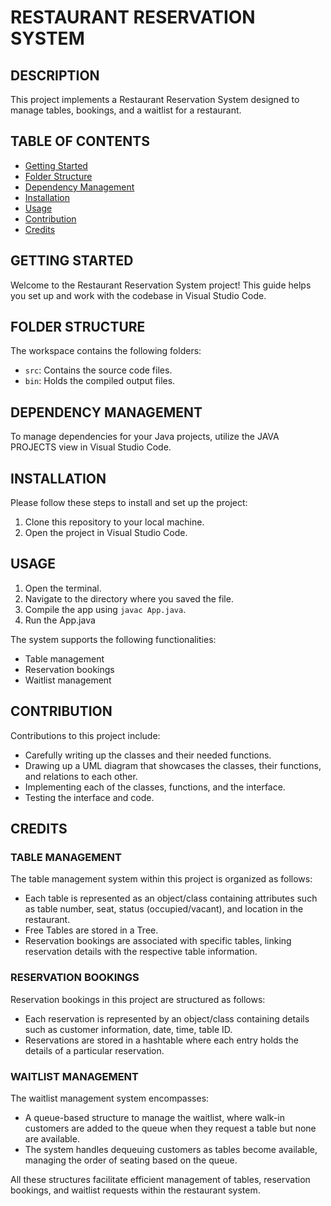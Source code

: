 # RESTAURANT RESERVATION SYSTEM

## DESCRIPTION
This project implements a Restaurant Reservation System designed to manage tables, bookings, and a waitlist for a restaurant.

## TABLE OF CONTENTS
- [Getting Started](#getting-started)
- [Folder Structure](#folder-structure)
- [Dependency Management](#dependency-management)
- [Installation](#installation)
- [Usage](#usage)
- [Contribution](#contribution)
- [Credits](#credits)

## GETTING STARTED 
Welcome to the Restaurant Reservation System project! This guide helps you set up and work with the codebase in Visual Studio Code.

## FOLDER STRUCTURE 
The workspace contains the following folders:

- `src`: Contains the source code files.
- `bin`: Holds the compiled output files.

## DEPENDENCY MANAGEMENT
To manage dependencies for your Java projects, 
utilize the JAVA PROJECTS view in Visual Studio Code. 

## INSTALLATION
Please follow these steps to install and set up the project:

1. Clone this repository to your local machine.
2. Open the project in Visual Studio Code.

## USAGE
1. Open the terminal.
2. Navigate to the directory where you saved the file.
3. Compile the app using `javac App.java`.
4. Run the App.java

The system supports the following functionalities:
- Table management
- Reservation bookings
- Waitlist management

## CONTRIBUTION
Contributions to this project include:

- Carefully writing up the classes and their needed functions.
- Drawing up a UML diagram that showcases the classes, their functions, and relations to each other.
- Implementing each of the classes, functions, and the interface.
- Testing the interface and code.

## CREDITS
### TABLE MANAGEMENT 
The table management system within this project is organized as follows:

- Each table is represented as an object/class containing attributes such as table number, seat, status (occupied/vacant), and location in the restaurant.
- Free Tables are stored in a Tree.
- Reservation bookings are associated with specific tables, linking reservation details with the respective table information.

### RESERVATION BOOKINGS 
Reservation bookings in this project are structured as follows:

- Each reservation is represented by an object/class containing details such as customer information, date, time, table ID.
- Reservations are stored in a hashtable where each entry holds the details of a particular reservation.

### WAITLIST MANAGEMENT 
The waitlist management system encompasses:

- A queue-based structure to manage the waitlist, where walk-in customers are added to the queue when they request a table but none are available.
- The system handles dequeuing customers as tables become available, managing the order of seating based on the queue.

All these structures facilitate efficient management of tables, reservation bookings, and waitlist requests within the restaurant system.
